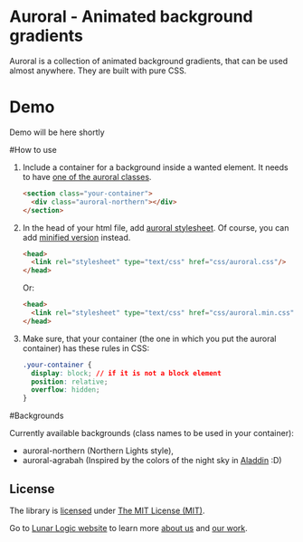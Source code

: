 # Auroral - Animated background gradients

Auroral is a collection of animated background gradients, that can be used almost anywhere. They are built with pure CSS.

# Demo

Demo will be here shortly

#How to use

1. Include a container for a background inside a wanted element. It needs to have [one of the auroral classes](#backgrounds).

    ```html
    <section class="your-container">
      <div class="auroral-northern"></div>
    </section>
    ```

2. In the head of your html file, add [auroral stylesheet](https://github.com/LunarLogic/auroral/blob/master/css/auroral.css). Of course, you can add [minified version](https://github.com/LunarLogic/auroral/blob/master/min/style.css.min) instead.

    ```html
    <head>
      <link rel="stylesheet" type="text/css" href="css/auroral.css"/>
    </head>
    ```

    Or:

    ```html
    <head>
      <link rel="stylesheet" type="text/css" href="css/auroral.min.css"/>
    </head>
    ```

3. Make sure, that your container (the one in which you put the auroral container) has these rules in CSS:

    ```css
    .your-container {
      display: block; // if it is not a block element
      position: relative;
      overflow: hidden;
    }
    ```

#Backgrounds

Currently available backgrounds (class names to be used in your container):

  - auroral-northern (Northern Lights style),
  - auroral-agrabah (Inspired by the colors of the night sky in [Aladdin](http://www.imdb.com/title/tt0103639/) :D)

## License

The library is [licensed](https://github.com/LunarLogic/starability/blob/master/LICENSE) under [The MIT License (MIT)](http://choosealicense.com/licenses/mit/).

Go to [Lunar Logic website](http://www.lunarlogic.io/) to learn more [about us](http://www.lunarlogic.io/company) and [our work](http://www.lunarlogic.io/portfolio).